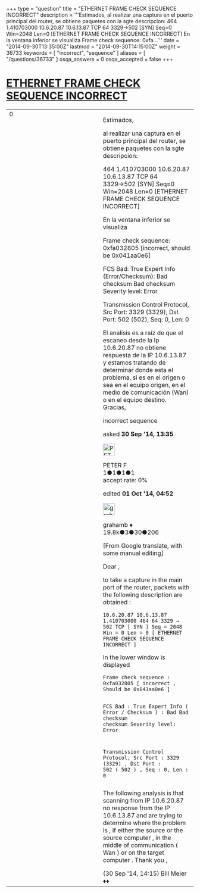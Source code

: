 +++
type = "question"
title = "ETHERNET FRAME CHECK SEQUENCE INCORRECT"
description = '''Estimados, al realizar una captura en el puerto principal del router, se obtiene paquetes con la sgte descripcion: 464 1.410703000 10.6.20.87 10.6.13.87 TCP 64 3329→502 [SYN] Seq=0 Win=2048 Len=0 [ETHERNET FRAME CHECK SEQUENCE INCORRECT] En la ventana inferior se visualiza Frame check sequence: 0xfa...'''
date = "2014-09-30T13:35:00Z"
lastmod = "2014-09-30T14:15:00Z"
weight = 36733
keywords = [ "incorrect", "sequence" ]
aliases = [ "/questions/36733" ]
osqa_answers = 0
osqa_accepted = false
+++

<div class="headNormal">

# [ETHERNET FRAME CHECK SEQUENCE INCORRECT](/questions/36733/ethernet-frame-check-sequence-incorrect)

</div>

<div id="main-body">

<div id="askform">

<table id="question-table" style="width:100%;"><colgroup><col style="width: 50%" /><col style="width: 50%" /></colgroup><tbody><tr class="odd"><td style="width: 30px; vertical-align: top"><div class="vote-buttons"><span id="post-36733-upvote" class="ajax-command post-vote up" rel="nofollow" title="I like this post (click again to cancel)"> </span><div id="post-36733-score" class="post-score" title="current number of votes">0</div><span id="post-36733-downvote" class="ajax-command post-vote down" rel="nofollow" title="I dont like this post (click again to cancel)"> </span> <span id="favorite-mark" class="ajax-command favorite-mark" rel="nofollow" title="mark/unmark this question as favorite (click again to cancel)"> </span><div id="favorite-count" class="favorite-count"></div></div></td><td><div id="item-right"><div class="question-body"><p>Estimados,</p><p>al realizar una captura en el puerto principal del router, se obtiene paquetes con la sgte descripcion:</p><p>464 1.410703000 10.6.20.87 10.6.13.87 TCP 64 3329→502 [SYN] Seq=0 Win=2048 Len=0 [ETHERNET FRAME CHECK SEQUENCE INCORRECT]</p><p>En la ventana inferior se visualiza</p><p>Frame check sequence: 0xfa032805 [incorrect, should be 0x041aa0e6]</p><p>FCS Bad: True Expert Info (Error/Checksum): Bad checksum Bad checksum Severity level: Error</p><p>Transmission Control Protocol, Src Port: 3329 (3329), Dst Port: 502 (502), Seq: 0, Len: 0</p><p>El analisis es a raíz de que el escaneo desde la Ip 10.6.20.87 no obtiene respuesta de la IP 10.6.13.87 y estamos tratando de determinar donde esta el problema, si es en el origen o sea en el equipo origen, en el medio de comunicación (Wan) o en el equipo destino. Gracias,</p></div><div id="question-tags" class="tags-container tags"><span class="post-tag tag-link-incorrect" rel="tag" title="see questions tagged &#39;incorrect&#39;">incorrect</span> <span class="post-tag tag-link-sequence" rel="tag" title="see questions tagged &#39;sequence&#39;">sequence</span></div><div id="question-controls" class="post-controls"></div><div class="post-update-info-container"><div class="post-update-info post-update-info-user"><p>asked <strong>30 Sep '14, 13:35</strong></p><img src="https://secure.gravatar.com/avatar/b089c5e1a1e1fe2a76f00a5bac512189?s=32&amp;d=identicon&amp;r=g" class="gravatar" width="32" height="32" alt="PETER%20F&#39;s gravatar image" /><p><span>PETER F</span><br />
<span class="score" title="1 reputation points">1</span><span title="1 badges"><span class="badge1">●</span><span class="badgecount">1</span></span><span title="1 badges"><span class="silver">●</span><span class="badgecount">1</span></span><span title="1 badges"><span class="bronze">●</span><span class="badgecount">1</span></span><br />
<span class="accept_rate" title="Rate of the user&#39;s accepted answers">accept rate:</span> <span title="PETER F has no accepted answers">0%</span></p></div><div class="post-update-info post-update-info-edited"><p><span> edited <strong>01 Oct '14, 04:52</strong> </span></p><img src="https://secure.gravatar.com/avatar/d2a7e24ca66604c749c7c88c1da8ff78?s=32&amp;d=identicon&amp;r=g" class="gravatar" width="32" height="32" alt="grahamb&#39;s gravatar image" /><p><span>grahamb ♦</span><br />
<span class="score" title="19834 reputation points"><span>19.8k</span></span><span title="3 badges"><span class="badge1">●</span><span class="badgecount">3</span></span><span title="30 badges"><span class="silver">●</span><span class="badgecount">30</span></span><span title="206 badges"><span class="bronze">●</span><span class="badgecount">206</span></span></p></div></div><div id="comments-container-36733" class="comments-container"><span id="36734"></span><div id="comment-36734" class="comment"><div id="post-36734-score" class="comment-score"></div><div class="comment-text"><p>[From Google translate, with some manual editing]</p><p>Dear ,</p><p>to take a capture in the main port of the router, packets with the following description are obtained :</p><pre><code>10.6.20.87 10.6.13.87 1.410703000 464 64 3329 → 502 TCP [ SYN ] Seq = 2048 Win = 0 Len = 0 [ ETHERNET FRAME CHECK SEQUENCE INCORRECT ]</code></pre><p>In the lower window is displayed</p><pre><code>Frame check sequence : 0xfa032805 [ incorrect , Should be 0x041aa0e6 ]

FCS Bad : True Expert Info ( Error / Checksum ) : Bad Bad checksum checksum Severity level: Error

Transmission Control Protocol, Src Port : 3329 (3329) , Dst Port : 502 ( 502 ) , Seq : 0, Len : 0</code></pre><p>The following analysis is that scanning from IP 10.6.20.87 no response from the IP 10.6.13.87 and are trying to determine where the problem is , if either the source or the source computer , in the middle of communication ( Wan ) or on the target computer . Thank you ,</p></div><div id="comment-36734-info" class="comment-info"><span class="comment-age">(30 Sep '14, 14:15)</span> <span class="comment-user userinfo">Bill Meier ♦♦</span></div></div></div><div id="comment-tools-36733" class="comment-tools"></div><div class="clear"></div><div id="comment-36733-form-container" class="comment-form-container"></div><div class="clear"></div></div></td></tr></tbody></table>

</div>

</div>

